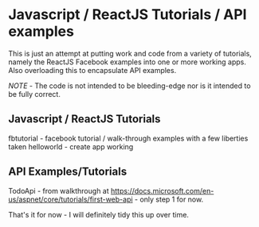 # Javascript / ReactJS Tutorials / API examples

This is just an attempt at putting work and code from a variety of tutorials, namely the ReactJS Facebook examples into one or more working apps.  
Also overloading this to encapsulate API examples.

*NOTE* - The code is not intended to be bleeding-edge nor is it intended to be fully correct.

## Javascript / ReactJS Tutorials
fbtutorial - facebook tutorial / walk-through examples with a few liberties taken
helloworld - create app working

## API Examples/Tutorials
TodoApi - from walkthrough at https://docs.microsoft.com/en-us/aspnet/core/tutorials/first-web-api - only step 1 for now. 

That's it for now - I will definitely tidy this up over time.